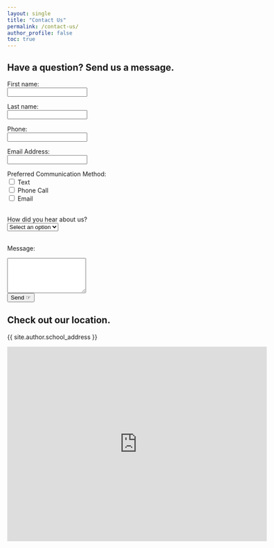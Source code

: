 ```yaml
---
layout: single
title: "Contact Us"
permalink: /contact-us/
author_profile: false
toc: true
---
```


## Have a question? Send us a message.
<form name="gform" id="gform" enctype="text/plain" action="https://docs.google.com/forms/d/e/1FAIpQLSf3jNXaA-I6W88AJcCRCYgJ3vD0OOXezXc_M61jif9Li9ECiQ/formResponse?" target="hidden_iframe" onsubmit="submitted=true; return checkElement();">
  <label for="entry.238263378">First name:</label><br>
  <input type="text" name="entry.238263378" id="entry.238263378" required><br>

  <label for="entry.914355807">Last name:</label><br>
  <input type="text" name="entry.914355807" id="entry.914355807" required><br>

  <label for="entry.1225974484">Phone:</label><br>
  <input type="text" name="entry.1225974484" id="entry.1225974484"><br>

  <label for="entry.1442209561">Email Address:</label><br>
  <input type="email" name="entry.1442209561" id="entry.1442209561" required><br>

  <label for="entry.1964500494">Preferred Communication Method:</label><br>
  <input type="checkbox" name="entry.1964500494" id="entry.1964500494_text" value="Text"> Text<br>
  <input type="checkbox" name="entry.1964500494" id="entry.1964500494_call" value="Phone Call"> Phone Call<br>
  <input type="checkbox" name="entry.1964500494" id="entry.1964500494_email" value="Email"> Email<br><br>

  <label for="entry.1577454351">How did you hear about us?</label><br>
  <select name="entry.1577454351" id="entry.1577454351" required>
      <option value="" disabled selected>Select an option</option>
      <option value="Internet Search">Internet Search</option>
      <option value="Facebook">Facebook</option>
      <option value="Instagram">Instagram</option>
      <option value="Friend/Family">Friend/Family</option>
      <option value="Other">Other</option>
  </select><br><br>

  <label for="entry.48144580">Message:</label><br>
  <textarea name="entry.48144580" id="entry.48144580" rows="5" required></textarea><br>
  <!-- Honeypot field -->
  <input type="text" name="whatissevenplusfive" id="whatissevenplusfive" style="display:none;">
  <input class="btn btn--success" type="submit" value="Send ☞">
</form>

<div id="form-overlay" style="display:none;">
  <p>Submitted! We'll get back to you as soon as possible.</p>
</div>

<iframe name="hidden_iframe" id="hidden_iframe" style="display:none;" onload="if(submitted) { showOverlay(); }"></iframe>

<script>
  var submitted = false;

  function showOverlay() {
    document.getElementById('gform').style.display = 'none';
    document.getElementById('form-overlay').style.display = 'block';
  }

  function checkElement() {
    var elementValue = document.getElementById('whatissevenplusfive').value;
    if (elementValue) {
      // Bot submission detected
      return false;
    }
    submitted = true;
    return true;
  }
</script>

## Check out our location.
<p>{{ site.author.school_address }}</p>
<iframe
  src="https://www.google.com/maps/embed?pb=!1m18!1m12!1m3!1d868.8909519477683!2d-98.60527689752978!3d29.412313732774418!2m3!1f0!2f0!3f0!3m2!1i1024!2i768!4f13.1!3m3!1m2!1s0x865c5b8f4eef8061%3A0xc919ce0911a612c0!2sDarner%20-%20Parks%20and%20Recreation%20Headquarters!5e0!3m2!1sen!2sus!4v1721418768047!5m2!1sen!2sus"
  width="600"
  height="450"
  style="border:0"
  allowfullscreen=""
  loading="lazy"
></iframe>
